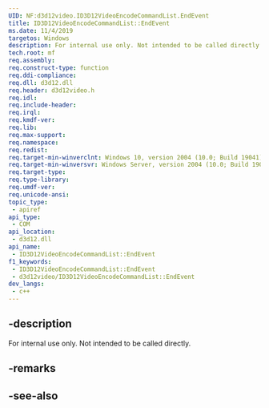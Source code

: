 ```yaml
---
UID: NF:d3d12video.ID3D12VideoEncodeCommandList.EndEvent
title: ID3D12VideoEncodeCommandList::EndEvent
ms.date: 11/4/2019
targetos: Windows
description: For internal use only. Not intended to be called directly.
tech.root: mf
req.assembly: 
req.construct-type: function
req.ddi-compliance: 
req.dll: d3d12.dll
req.header: d3d12video.h
req.idl: 
req.include-header: 
req.irql: 
req.kmdf-ver: 
req.lib: 
req.max-support: 
req.namespace: 
req.redist: 
req.target-min-winverclnt: Windows 10, version 2004 (10.0; Build 19041)
req.target-min-winversvr: Windows Server, version 2004 (10.0; Build 19041)
req.target-type: 
req.type-library: 
req.umdf-ver: 
req.unicode-ansi: 
topic_type:
 - apiref
api_type:
 - COM
api_location:
 - d3d12.dll
api_name:
 - ID3D12VideoEncodeCommandList::EndEvent
f1_keywords:
 - ID3D12VideoEncodeCommandList::EndEvent
 - d3d12video/ID3D12VideoEncodeCommandList::EndEvent
dev_langs:
 - c++
---
```


## -description

For internal use only. Not intended to be called directly.



## -remarks

## -see-also

